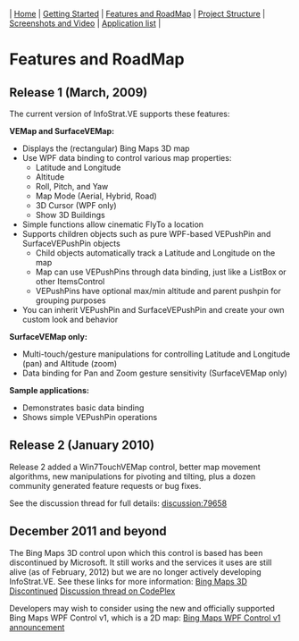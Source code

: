 | [Home](Home) | [Getting Started](Getting-Started) | [Features and RoadMap](Features-and-RoadMap) | [Project Structure](Project-Structure) | [Screenshots and Video](Screenshots-and-Video) | [Application list](Application-list) |
# Features and RoadMap
## Release 1 (March, 2009)

The current version of InfoStrat.VE supports these features:

**VEMap and SurfaceVEMap:**
* Displays the (rectangular) Bing Maps 3D map
* Use WPF data binding to control various map properties:
	* Latitude and Longitude
	* Altitude
	* Roll, Pitch, and Yaw
	* Map Mode (Aerial, Hybrid, Road)
	* 3D Cursor (WPF only)
	* Show 3D Buildings
* Simple functions allow cinematic FlyTo a location
* Supports children objects such as pure WPF-based VEPushPin and SurfaceVEPushPin objects
	* Child objects automatically track a Latitude and Longitude on the map
	* Map can use VEPushPins through data binding, just like a ListBox or other ItemsControl
	* VEPushPins have optional max/min altitude and parent pushpin for grouping purposes
* You can inherit VEPushPin and SurfaceVEPushPin and create your own custom look and behavior

**SurfaceVEMap only:**
* Multi-touch/gesture manipulations for controlling Latitude and Longitude (pan) and Altitude (zoom)
* Data binding for Pan and Zoom gesture sensitivity (SurfaceVEMap only)

**Sample applications:**
* Demonstrates basic data binding
* Shows simple VEPushPin operations
## Release 2 (January 2010)

Release 2 added a Win7TouchVEMap control, better map movement algorithms, new manipulations for pivoting and tilting, plus a dozen community generated feature requests or bug fixes.

See the discussion thread for full details:
[discussion:79658](discussion_79658)

## December 2011 and beyond
The Bing Maps 3D control upon which this control is based has been discontinued by Microsoft. It still works and the services it uses are still alive (as of February, 2012) but we are no longer actively developing InfoStrat.VE. See these links for more information:
[Bing Maps 3D Discontinued](http://blogs.msdn.com/b/virtualearth3d/archive/2010/11/03/discontinuing-investment-is-such-sweet-sorrow.aspx)
[Discussion thread on CodePlex](http://bingmapswpf.codeplex.com/discussions/248743)


Developers may wish to consider using the new and officially supported Bing Maps WPF Control v1, which is a 2D map:
[Bing Maps WPF Control v1 announcement](http://www.bing.com/community/site_blogs/b/maps/archive/2012/01/12/announcing-the-bing-maps-windows-presentation-foundation-control-v1.aspx)